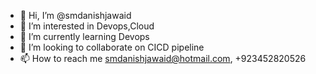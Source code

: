 - 👋 Hi, I’m @smdanishjawaid
- 👀 I’m interested in Devops,Cloud
- 🌱 I’m currently learning Devops
- 💞️ I’m looking to collaborate on CICD pipeline
- 📫 How to reach me smdanishjawaid@hotmail.com, +923452820526

<!---
smdanishjawaid/smdanishjawaid is a ✨ special ✨ repository because its `README.md` (this file) appears on your GitHub profile.
You can click the Preview link to take a look at your changes.
--->
